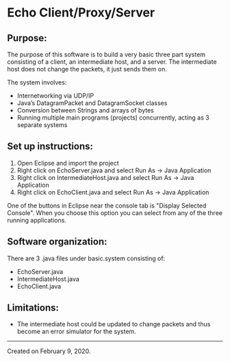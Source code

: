 # Echo Client/Proxy/Server

## Purpose:
The purpose of this software is to build a very basic three part system consisting of a client, an intermediate host, and a server. The intermediate host does not change the packets, it just sends them on.

The system involves:
- Internetworking via UDP/IP
- Java’s DatagramPacket and DatagramSocket classes
- Conversion between Strings and arrays of bytes
- Running multiple main programs (projects) concurrently, acting as 3 separate systems


## Set up instructions:
  1) Open Eclipse and import the project
  2) Right click on EchoServer.java and select Run As -> Java Application
  3) Right click on IntermediateHost.java and select Run As -> Java Application
  4) Right click on EchoClient.java and select Run As -> Java Application
  
  One of the buttons in Eclipse near the console tab is "Display Selected Console".
  When you choose this option you can select from any of the three running applications.

## Software organization:
There are 3 .java files under basic.system consisting of:
- EchoServer.java
- IntermediateHost.java
- EchoClient.java

## Limitations:
- The intermediate host could be updated to change packets and thus become an error simulator for the system.

---

Created on February 9, 2020.
